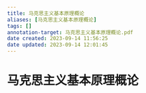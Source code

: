 ```yaml
---
title: 马克思主义基本原理概论
aliases: [马克思主义基本原理概论]
tags: []
annotation-target: 马克思主义基本原理概论.pdf
date created: 2023-09-14 11:56:25
date updated: 2023-09-14 12:01:45
---
```


# 马克思主义基本原理概论
